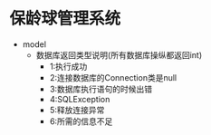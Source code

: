 # 保龄球管理系统

* model
    * 数据库返回类型说明(所有数据库操纵都返回int)
        * 1:执行成功
        * 2:连接数据库的Connection类是null
        * 3:数据库执行语句的时候出错
        * 4:SQLException
        * 5:释放连接异常
        * 6:所需的信息不足